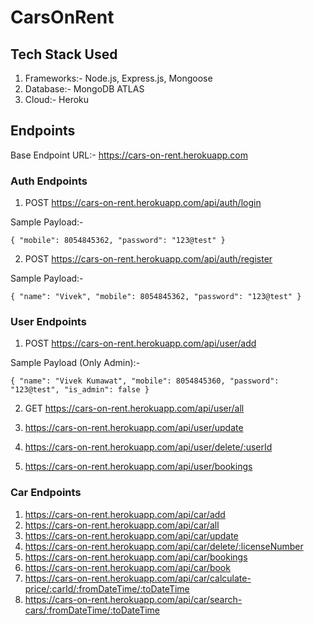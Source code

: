 # CarsOnRent

## Tech Stack Used
1. Frameworks:- Node.js, Express.js, Mongoose
2. Database:- MongoDB ATLAS
3. Cloud:- Heroku

## Endpoints
Base Endpoint URL:- https://cars-on-rent.herokuapp.com

### Auth Endpoints
1. POST https://cars-on-rent.herokuapp.com/api/auth/login

Sample Payload:- 

`{
    "mobile": 8054845362,
    "password": "123@test"
}`

2. POST https://cars-on-rent.herokuapp.com/api/auth/register

Sample Payload:- 

`{
    "name": "Vivek",
    "mobile": 8054845362,
    "password": "123@test"
}`

### User Endpoints
1. POST https://cars-on-rent.herokuapp.com/api/user/add

Sample Payload (Only Admin):- 

`{
    "name": "Vivek Kumawat",
    "mobile": 8054845360,
    "password": "123@test",
    "is_admin": false
}`

2. GET https://cars-on-rent.herokuapp.com/api/user/all

3. https://cars-on-rent.herokuapp.com/api/user/update
4. https://cars-on-rent.herokuapp.com/api/user/delete/:userId
5. https://cars-on-rent.herokuapp.com/api/user/bookings

### Car Endpoints
1. https://cars-on-rent.herokuapp.com/api/car/add
2. https://cars-on-rent.herokuapp.com/api/car/all
3. https://cars-on-rent.herokuapp.com/api/car/update
4. https://cars-on-rent.herokuapp.com/api/car/delete/:licenseNumber
5. https://cars-on-rent.herokuapp.com/api/car/bookings
6. https://cars-on-rent.herokuapp.com/api/car/book
7. https://cars-on-rent.herokuapp.com/api/car/calculate-price/:carId/:fromDateTime/:toDateTime
8. https://cars-on-rent.herokuapp.com/api/car/search-cars/:fromDateTime/:toDateTime
